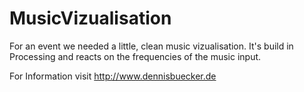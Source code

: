 MusicVizualisation
==================

For an event we needed a little, clean music vizualisation. It's build in Processing and reacts on the frequencies of the music input.

For Information visit http://www.dennisbuecker.de
